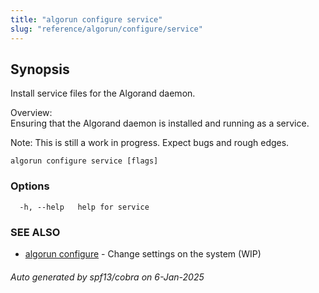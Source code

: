 ```yaml
---
title: "algorun configure service"
slug: "reference/algorun/configure/service"
---
```

## Synopsis                 
                                                                        
                                                                        
Install service files for the Algorand daemon.                          
                                                                        
Overview:                                                               
Ensuring that the Algorand daemon is installed and running as a service.
                                                                        
Note: This is still a work in progress. Expect bugs and rough edges.    

```
algorun configure service [flags]
```

### Options

```
  -h, --help   help for service
```

### SEE ALSO

* [algorun configure](/reference/algorun/configure)	 - Change settings on the system (WIP)

###### Auto generated by spf13/cobra on 6-Jan-2025
